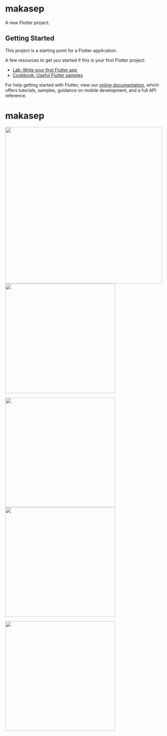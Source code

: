 # makasep

A new Flutter project.

## Getting Started

This project is a starting point for a Flutter application.

A few resources to get you started if this is your first Flutter project:

- [Lab: Write your first Flutter app](https://flutter.dev/docs/get-started/codelab)
- [Cookbook: Useful Flutter samples](https://flutter.dev/docs/cookbook)

For help getting started with Flutter, view our
[online documentation](https://flutter.dev/docs), which offers tutorials,
samples, guidance on mobile development, and a full API reference.
# makasep


<img src="https://github.com/aymansainshy/makasep/blob/main/assets/images/Screenshot%202023-09-14%20at%201.02.43%20PM.png" width="500"><img src="https://github.com/aymansainshy/makasep/blob/main/assets/images/WhatsApp%20Image%202023-09-14%20at%2011.53.53%20AM%20(1).jpeg" width="350"> 

<img src="https://github.com/aymansainshy/makasep/blob/main/assets/images/WhatsApp%20Image%202023-09-14%20at%2011.53.53%20AM.jpeg" width="350"> <img src="https://github.com/aymansainshy/makasep/blob/main/assets/images/WhatsApp%20Image%202023-09-14%20at%2011.53.52%20AM%20(1).jpeg" width="350"> 

<img src="https://github.com/aymansainshy/makasep/blob/main/assets/images/WhatsApp%20Image%202023-09-14%20at%2011.53.52%20AM.jpeg" width="350"> 
